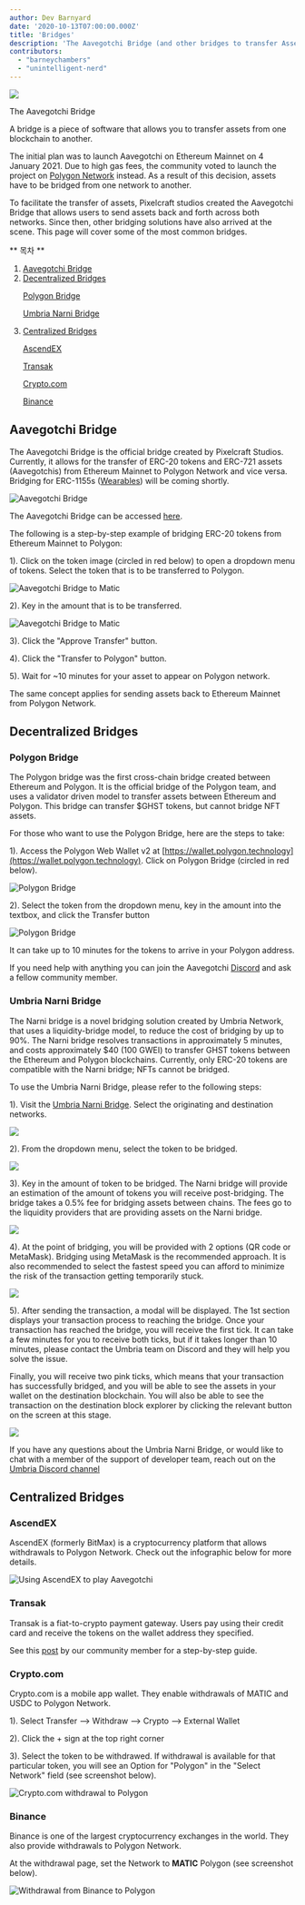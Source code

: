```yaml
---
author: Dev Barnyard
date: '2020-10-13T07:00:00.000Z'
title: 'Bridges'
description: 'The Aavegotchi Bridge (and other bridges to transfer Assets to and from Polygon)'
contributors:
  - "barneychambers"
  - "unintelligent-nerd"
---
```


<div class="headerImageContainer">
<img class="headerImage" src="/bridge/aavegotchi-bridge.gif">
<p class="headerImageText">The Aavegotchi Bridge</p>
</div>

A bridge is a piece of software that allows you to transfer assets from one blockchain to another.

The initial plan was to launch Aavegotchi on Ethereum Mainnet on 4 January 2021. Due to high gas fees, the community voted to launch the project on [Polygon Network](/glossary#polygon) instead. As a result of this decision, assets have to be bridged from one network to another.

To facilitate the transfer of assets, Pixelcraft studios created the Aavegotchi Bridge that allows users to send assets back and forth across both networks. Since then, other bridging solutions have also arrived at the scene. This page will cover some of the most common bridges.

<div class="contentsBox">

** 목차 **

<ol>
<li><a href=#aavegotchi-bridge>Aavegotchi Bridge</a></li>
<li><a href=#decentralized-bridges>Decentralized Bridges</a></li>
<p><a href=#polygon-bridge>Polygon Bridge</a></p>
<p><a href=#umbria-narni-bridge>Umbria Narni Bridge</a></p>
<li><a href=#centralized-bridges>Centralized Bridges</a></li>
<p><a href=#ascendex>AscendEX</a></p>
<p><a href=#transak>Transak</a></p>
<p><a href=#crypto-com>Crypto.com</a></p>
<p><a href=#binance>Binance</a></p>
</ol>

</div>

## Aavegotchi Bridge

The Aavegotchi Bridge is the official bridge created by Pixelcraft Studios. Currently, it allows for the transfer of ERC-20 tokens and ERC-721 assets (Aavegotchis) from Ethereum Mainnet to Polygon Network and vice versa. Bridging for ERC-1155s ([Wearables](/wearables)) will be coming shortly.

<img class="bodyImage" src="/bridge/aavegotchi-bridge.png" alt="Aavegotchi Bridge" />

The Aavegotchi Bridge can be accessed [here](https://aavegotchi.com/bridge).

The following is a step-by-step example of bridging ERC-20 tokens from Ethereum Mainnet to Polygon:

1). Click on the token image (circled in red below) to open a dropdown menu of tokens. Select the token that is to be transferred to Polygon.

<img class = "bodyImage" src = "/bridge/select-atoken-to-convert.png" alt = "Aavegotchi Bridge to Matic" />

2). Key in the amount that is to be transferred.

<img class = "bodyImage" src = "/bridge/amount-to-transfer-to-matic.png" alt = "Aavegotchi Bridge to Matic" />

3). Click the "Approve Transfer" button.

4). Click the "Transfer to Polygon" button.

5). Wait for ~10 minutes for your asset to appear on Polygon network.

The same concept applies for sending assets back to Ethereum Mainnet from Polygon Network.

## Decentralized Bridges

### Polygon Bridge
The Polygon bridge was the first cross-chain bridge created between Ethereum and Polygon. It is the official bridge of the Polygon team, and uses a validator driven model to transfer assets between Ethereum and Polygon. This bridge can transfer $GHST tokens, but cannot bridge NFT assets.

For those who want to use the Polygon Bridge, here are the steps to take:

1). Access the Polygon Web Wallet v2 at [https://wallet.polygon.technology](https://wallet.polygon.technology). Click on Polygon Bridge (circled in red below).

<img class="bodyImage" src="/bridge/polygon-bridge-frontpage.png" alt="Polygon Bridge" />

2). Select the token from the dropdown menu, key in the amount into the textbox, and click the Transfer button

<img class="bodyImage" src="/bridge/polygon-bridge.png" alt="Polygon Bridge" />

It can take up to 10 minutes for the tokens to arrive in your Polygon address.

If you need help with anything you can join the Aavegotchi [Discord](https://discord.com/invite/rttCTkZ) and ask a fellow community member.

### Umbria Narni Bridge
The Narni bridge is a novel bridging solution created by Umbria Network, that uses a liquidity-bridge model, to reduce the cost of bridging by up to 90%. The Narni bridge resolves transactions in approximately 5 minutes, and costs approximately $40 (100 GWEI) to transfer GHST tokens between the Ethereum and Polygon blockchains. Currently, only ERC-20 tokens are compatible with the Narni bridge; NFTs cannot be bridged.

To use the Umbria Narni Bridge, please refer to the following steps:

1). Visit the [Umbria Narni Bridge](https://bridge.umbria.network/bridge). Select the originating and destination networks.

<img class="bodyImage" src='/bridge/umbria-network-selection.png' />

2). From the dropdown menu, select the token to be bridged.

<img class="bodyImage" src='/bridge/umbria-token-selection.png' />

3). Key in the amount of token to be bridged. The Narni bridge will provide an estimation of the amount of tokens you will receive post-bridging. The bridge takes a 0.5% fee for bridging assets between chains. The fees go to the liquidity providers that are providing assets on the Narni bridge.

<img class="bodyImage" src='/bridge/umbria-fee-estimation.png' />

4). At the point of bridging, you will be provided with 2 options (QR code or MetaMask). Bridging using MetaMask is the recommended approach. It is also recommended to select the fastest speed you can afford to minimize the risk of the transaction getting temporarily stuck.

<img class="bodyImage" src='/bridge/umbria-confirming-transaction.png' />

5). After sending the transaction, a modal will be displayed. The 1st section displays your transaction process to reaching the bridge. Once your transaction has reached the bridge, you will receive the first tick. It can take a few minutes for you to receive both ticks, but if it takes longer than 10 minutes, please contact the Umbria team on Discord and they will help you solve the issue.

Finally, you will receive two pink ticks, which means that your transaction has successfully bridged, and you will be able to see the assets in your wallet on the destination blockchain. You will also be able to see the transaction on the destination block explorer by clicking the relevant button on the screen at this stage.

<img class="bodyImage" src='/bridge/umbria-confirmation.png' />

If you have any questions about the Umbria Narni Bridge, or would like to chat with a member of the support of developer team, reach out on the [Umbria Discord channel](https://discord.gg/8Ms7Cr4)

## Centralized Bridges

### AscendEX

AscendEX (formerly BitMax) is a cryptocurrency platform that allows withdrawals to Polygon Network. Check out the infographic below for more details.

<img class = "bodyImage" src = "/bridge/Using_AscendEX_and_play_Aavegotchi.jpg" alt = "Using AscendEX to play Aavegotchi" />

### Transak

Transak is a fiat-to-crypto payment gateway. Users pay using their credit card and receive the tokens on the wallet address they specified.

See this [post](https://trasher.substack.com/p/buying-your-tokens-straight-into) by our community member for a step-by-step guide.

### Crypto.com

Crypto.com is a mobile app wallet. They enable withdrawals of MATIC and USDC to Polygon Network.

1). Select Transfer --> Withdraw --> Crypto --> External Wallet

2). Click the + sign at the top right corner

3). Select the token to be withdrawed. If withdrawal is available for that particular token, you will see an Option for "Polygon" in the "Select Network" field (see screenshot below).

<img class="bodyImage" src="/bridge/cryptocom-withdrawal.png" alt="Crypto.com withdrawal to Polygon" />

### Binance

Binance is one of the largest cryptocurrency exchanges in the world. They also provide withdrawals to Polygon Network.

At the withdrawal page, set the Network to **MATIC** Polygon (see screenshot below).

<img class="bodyImage" src="/bridge/withdrawal-from-binance-to-polygon.png" alt="Withdrawal from Binance to Polygon" />